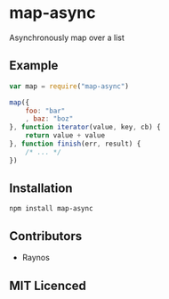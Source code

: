# map-async

Asynchronously map over a list

## Example

``` js
var map = require("map-async")

map({
    foo: "bar"
    , baz: "boz"
}, function iterator(value, key, cb) {
    return value + value
}, function finish(err, result) {
    /* ... */
})
```

## Installation

`npm install map-async`

## Contributors

 - Raynos

## MIT Licenced
